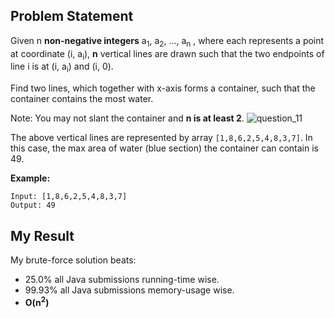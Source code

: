 ## Problem Statement

Given n __non-negative integers__ a<sub>1</sub>, a<sub>2</sub>, ..., a<sub>n</sub> , where each represents a point at coordinate (i, a<sub>i</sub>), __n__ vertical lines are drawn such that the two endpoints of line i is at (i, a<sub>i</sub>) and (i, 0).

Find two lines, which together with x-axis forms a container, such that the container contains the most water.

Note: You may not slant the container and __n is at least 2__.
![question_11](https://user-images.githubusercontent.com/50902696/59000222-c0d57600-87c6-11e9-92a0-00a0bfa1b95b.jpg)
 
The above vertical lines are represented by array ```[1,8,6,2,5,4,8,3,7]```. 
In this case, the max area of water (blue section) the container can contain is 49.

__Example:__
```
Input: [1,8,6,2,5,4,8,3,7]
Output: 49
```
## My Result
My brute-force solution beats:
* 25.0% all Java submissions running-time wise.
* 99.93% all Java submissions memory-usage wise.
* __O(n<sup>2</sup>)__
